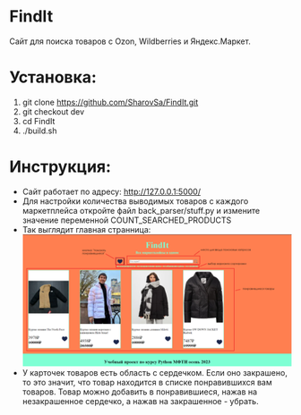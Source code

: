 # FindIt
Сайт для поиска товаров с Ozon, Wildberries и Яндекс.Маркет.
# Установка:
1. git clone https://github.com/SharovSa/FindIt.git
2. git checkout dev
3. cd FindIt
4. ./build.sh
# Инструкция:
- Сайт работает по адресу: http://127.0.0.1:5000/
- Для настройки количества выводимых товаров с каждого маркетплейса откройте файл back_parser/stuff.py и измените значение переменной COUNT_SEARCHED_PRODUCTS
- Так выглядит главная странница: ![main_page](main_page.png)
- У карточек товаров есть область с сердечком. Если оно закрашено, то это значит, что товар находится в списке понравившихся вам товаров. Товар можно добавить в понравившиеся, нажав на незакрашенное сердечко, а нажав на закрашенное - убрать.
